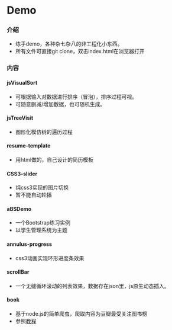 # Demo

### 介绍
- 练手demo，各种杂七杂八的非工程化小东西。
- 所有文件可直接git clone，双击index.html在浏览器打开


### 内容
#### jsVisualSort
- 可根据输入对数据进行排序（冒泡），排序过程可视。
- 可随意删减/增加数据，也可随机生成。

#### jsTreeVisit
- 图形化模仿树的遍历过程

#### resume-template
- 用html做的，自己设计的简历模板

#### CSS3-slider
- 纯css3实现的图片切换
- 暂不能自动轮播

#### aBSDemo
- 一个Bootstrap练习实例
- 以学生管理系统为主题

#### annulus-progress
- css3动画实现环形进度条效果

#### scrollBar
- 一个无缝循环滚动的列表效果，数据存在json里，js原生动态插入。

#### book
- 基于node.js的简单爬虫，爬取内容为豆瓣最受关注图书榜
- 参照[教程](http://kuka.im/2016/05/16/nodejs-spider/)

